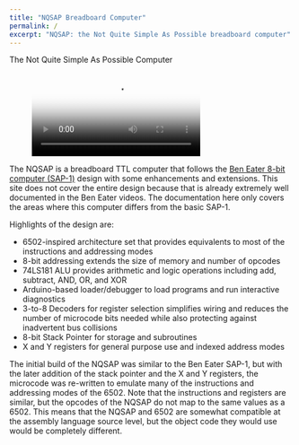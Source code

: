 ```yaml
---
title: "NQSAP Breadboard Computer"
permalink: /
excerpt: "NQSAP: the Not Quite Simple As Possible breadboard computer"
---
```


The Not Quite Simple As Possible Computer

<figure class="video_container">
  <video controls="true" allowfullscreen="true" poster="assets/videos/nqsap-video.png">
    <source src="assets/videos/nqsap-video.mp4" type="video/mp4">
  </video>
</figure>

The NQSAP is a breadboard TTL computer that follows the
[Ben Eater 8-bit computer (SAP-1)](https://eater.net/8bit) design with some enhancements
and extensions.  This site does not cover the entire design because that is already
extremely well documented in the Ben Eater videos.  The documentation here only covers the
areas where this computer differs from the basic SAP-1.

Highlights of the design are:

* 6502-inspired architecture set that provides equivalents to most of the instructions
and addressing modes
* 8-bit addressing extends the size of memory and number of opcodes
* 74LS181 ALU provides arithmetic and logic operations including add, subtract, AND, OR,
 and XOR
* Arduino-based loader/debugger to load programs and run interactive diagnostics
* 3-to-8 Decoders for register selection simplifies wiring and reduces the number of
  microcode bits needed while also protecting against inadvertent bus collisions
* 8-bit Stack Pointer for storage and subroutines
* X and Y registers for general purpose use and indexed address modes

The initial build of the NQSAP was similar to the Ben Eater SAP-1, but with the later addition of the stack pointer and the X and Y registers, the microcode was re-written
to emulate many of the instructions and addressing modes of the 6502.  Note that the
instructions and registers are similar, but the opcodes of the NQSAP do not map to the
same values as a 6502.  This means that the NQSAP and 6502 are somewhat compatible at the
assembly language source level, but the object code they would use would be completely
different.
